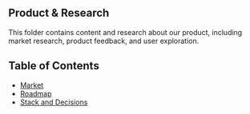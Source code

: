 Product & Research
---

This folder contains content and research about our product, including market research, product feedback, and user exploration.

Table of Contents
---

- [Market](./market.md)
- [Roadmap](./roadmap.md)
- [Stack and Decisions](./techstack.md)
